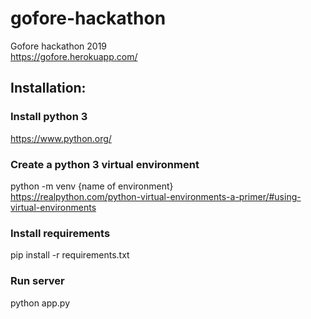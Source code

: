 # gofore-hackathon  
Gofore hackathon 2019  
https://gofore.herokuapp.com/  

## Installation:  
### Install python 3  
https://www.python.org/  

### Create a python 3 virtual environment  
python -m venv {name of environment}  
https://realpython.com/python-virtual-environments-a-primer/#using-virtual-environments  

### Install requirements  
pip install -r requirements.txt  

### Run server  
python app.py  